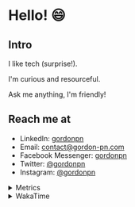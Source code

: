 # Hello! 😄

## Intro

I like tech (surprise!).

I'm curious and resourceful.

Ask me anything, I'm friendly!

## Reach me at

- LinkedIn: [gordonpn](https://www.linkedin.com/in/gordonpn/)
- Email: [contact@gordon-pn.com](mailto:contact@gordon-pn.com)
- Facebook Messenger: [gordonpn](https://www.messenger.com/t/Gordonpn)
- Twitter: [@gordonpn](https://twitter.com/Gordonpn)
- Instagram: [@gordonpn](https://www.instagram.com/gordonpn/)

<details>
  <summary>Metrics</summary>

  <img align="center" src="https://github.com/gordonpn/gordonpn/blob/master/github-metrics.svg" alt="GitHub Metrics">

</details>

<details>
  <summary>WakaTime</summary>

  <!--START_SECTION:waka-->
📊 **This Week I Spent My Time On** 

```text
💬 Programming Languages: 
Java                     8 hrs 23 mins       █████████████░░░░░░░░░░░░   51.99 % 
TypeScript               3 hrs 53 mins       ██████░░░░░░░░░░░░░░░░░░░   24.12 % 
Brazil Dependency Config 1 hr 11 mins        ██░░░░░░░░░░░░░░░░░░░░░░░   07.38 % 
XML                      46 mins             █░░░░░░░░░░░░░░░░░░░░░░░░   04.81 % 
Kotlin                   29 mins             █░░░░░░░░░░░░░░░░░░░░░░░░   03.06 % 

🔥 Editors: 
IntelliJ                 15 hrs 58 mins      █████████████████████████   99.09 % 
VS Code                  8 mins              ░░░░░░░░░░░░░░░░░░░░░░░░░   00.91 % 
```


 Last Updated on 25/10/2023 16:20:12 UTC
<!--END_SECTION:waka-->
</details>
